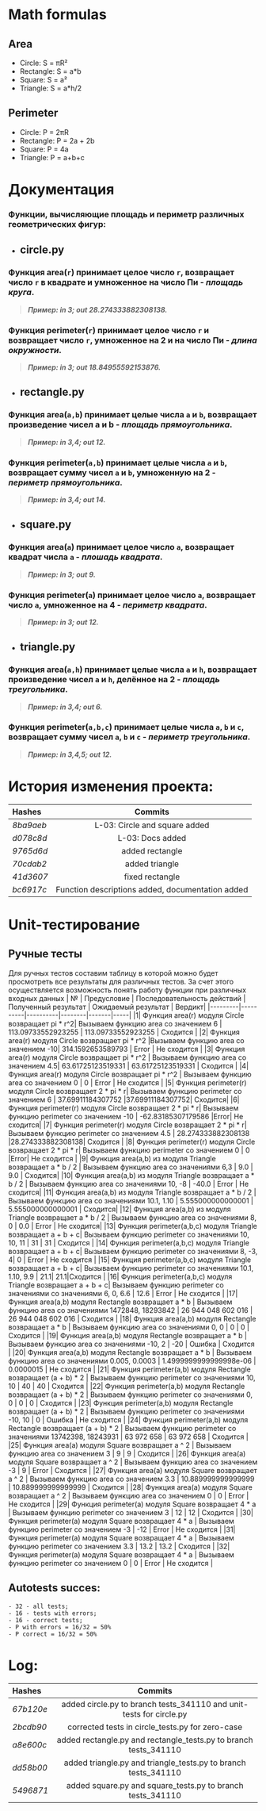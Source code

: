 # Math formulas
## Area
- Circle: S = πR²
- Rectangle: S = a*b
- Square: S = a²
- Triangle: S = a*h/2

## Perimeter
- Circle: P = 2πR
- Rectangle: P = 2a + 2b
- Square: P = 4a
- Triangle: P = a+b+c

# Документация
  ### Функции, вычисляющие площадь и периметр различных геометрических фигур:


* ## circle.py

### Функция area(`r`) принимает целое число `r`, возвращает число `r` в квадрате и умноженное на число Пи - _площадь круга_.

> ***Пример: in 3; out 28.274333882308138.***

### Функция perimeter(`r`) принимает целое число `r` и возвращает число `r`, умноженное на 2 и на число Пи - _длина окружности_.

> ***Пример: in 3; out 18.84955592153876.***


* ## rectangle.py

### Функция area(`a,b`) принимает целые числа `a` и `b`, возвращает произведение чисел a и b - _площадь прямоугольника_.

> ***Пример: in 3,4; out 12.***

### Функция perimeter(`a,b`) принимает целые числа `a` и `b`, возвращает сумму чисел `a` и `b`, умноженную на 2 - _периметр прямоугольника_.

> ***Пример: in 3,4; out 14.***


* ## square.py

### Функция area(`a`) принимает целое число `a`, возвращает квадрат числа `a` - _плошадь квадрата_.

> ***Пример: in 3; out 9.***

### Функция perimeter(`a`) принимает целое число `a`, возвращает число `a`, умноженное на 4 - _периметр квадрата_.

> ***Пример: in 3; out 12.***


* ## triangle.py

### Функция area(`a,h`) принимает целые числa `a` и `h`, возвращает произведение чисел `a` и `h`, делённое на 2 - _площадь треугольника_.

> ***Пример: in 3,4; out 6.***

### Функция perimeter(`a,b,c`) принимает целые числа `a`, `b` и `с`, возвращает сумму чисел `a`, `b` и `с` - _периметр треугольника_.

> ***Пример: in 3,4,5; out 12.***

# История изменения проекта:
| Hashes    | Commits                       |
| :-        | :---------:                   |
| _8ba9aeb_ | L-03: Circle and square added |
| _d078c8d_ | L-03: Docs added |
| _9765d6d_ | added rectangle |
| _70cdab2_ | added triangle |
| _41d3607_ | fixed rectangle |
| _bc6917c_ | Function descriptions added, documentation added |

# Unit-тестирование

## Ручные тесты
Для ручных тестов составим таблицу в которой можно будет просмотреть все результаты для различных тестов. За счет этого осуществляется возможность понять работу функции при различных входных данных
| № | Предусловие | Последовательность действий | Полученный результат | Ожидаемый результат | Вердикт|
|---------|----------|----------|--------|-------|-----|
|1|  Функция area(r) модуля Circle возвращает pi * r^2| Вызываем функцию area со значением 6 | 113.09733552923255 | 113.09733552923255 | Сходится |
|2| Функция area(r) модуля Circle возвращает pi * r^2 |Вызываем функцию area со значением -10| 314.1592653589793 | Error | Не сходится |
|3| Функция area(r) модуля Circle возвращает pi * r^2 | Вызываем функцию area со значением 4.5| 63.61725123519331 | 63.61725123519331 | Сходится |
|4| Функция area(r) модуля Circle возвращает pi * r^2 | Вызываем функцию area со значением 0 | 0 | Error | Не сходится |
|5| Функция perimeter(r) модуля Circle возвращает  2 * pi * r| Вызываем функцию perimeter со значением 6 | 37.69911184307752 |37.69911184307752| Сходится|
|6| Функция perimeter(r) модуля Circle возвращает 2 * pi * r| Вызываем функцию perimeter со значением -10 | -62.83185307179586 |Error| Не сходится|
|7| Функция perimeter(r) модуля Circle возвращает 2 * pi * r| Вызываем функцию perimeter со значением 4.5 | 28.274333882308138 |28.274333882308138| Сходится |
|8| Функция perimeter(r) модуля Circle возвращает 2 * pi * r| Вызываем функцию perimeter со значением 0 | 0 |Error| Не сходится |
|9| Функция area(a,b) из модуля Triangle возвращает  a * b / 2 | Вызываем функцию area со значениями 6,3 | 9.0 | 9.0 | Сходится|
|10| Функция area(a,b) из модуля Triangle возвращает  a * b / 2 | Вызываем функцию area со значениями 10, -8 | -40.0 | Error | Не сходится|
|11| Функция area(a,b) из модуля Triangle возвращает  a * b / 2 | Вызываем функцию area со значениями 10.1, 1.10 | 5.555000000000001 | 5.555000000000001 | Сходится|
|12| Функция area(a,b) из модуля Triangle возвращает  a * b / 2  | Вызываем функцию area со значениями 8, 0 | 0.0 | Error | Не сходится|
|13| Функция perimeter(a,b,c) модуля Triangle возвращает a + b + c| Вызываем функцию perimeter со значениями 10, 10, 11 | 31 | 31 | Сходится |
|14| Функция perimeter(a,b,c) модуля Triangle возвращает a + b + c| Вызываем функцию perimeter со значениями 8, -3, 4| 0 | Error | Не сходится |
|15| Функция perimeter(a,b,c) модуля Triangle возвращает a + b + c| Вызываем функцию perimeter со значениями 10.1, 1.10, 9.9 | 21.1| 21.1|Сходится |
|16| Функция perimeter(a,b,c) модуля Triangle возвращает a + b + c| Вызываем функцию perimeter со значениями со значениями 6, 0, 6.6 | 12.6 | Error | Не сходится |
|17| Функция area(a,b) модуля Rectangle возвращает a * b | Вызываем функцию area со значениями 1472848, 18293842 | 26 944 048 602 016 |  26 944 048 602 016 | Сходится |
|18| Функция area(a,b) модуля Rectangle возвращает a * b | Вызываем функцию area со значениями 0, 0 | 0 | 0 | Сходится |
|19| Функция area(a,b) модуля Rectangle возвращает a * b | Вызываем функцию area со значениями -10, 2 | -20 | Ошибка | Сходится |
|20| Функция area(a,b) модуля Rectangle возвращает a * b | Вызываем функцию area со значениями 0.005, 0.0003 | 1.4999999999999998e-06 | 0.0000015 | Не сходится |
|21| Функция perimeter(a,b) модуля Rectangle возвращает (a + b) * 2 | Вызываем функцию perimeter со значениями 10, 10 | 40 | 40 | Сходится |
|22| Функция perimeter(a,b) модуля Rectangle возвращает (a + b) * 2 | Вызываем функцию perimeter со значениями 0, 0 | 0 | 0 | Сходится |
|23| Функция perimeter(a,b) модуля Rectangle возвращает (a + b) * 2 | Вызываем функцию perimeter со значениями -10, 10 | 0 | Ошибка | Не сходится |
|24| Функция perimeter(a,b) модуля Rectangle возвращает (a + b) * 2 | Вызываем функцию perimeter со значениями 13742398, 18243931 | 63 972 658 | 63 972 658 | Сходится |
|25| Функция area(a) модуля Square возвращает a ^ 2 | Вызываем функцию area со значением 3 | 9 | 9 | Сходится |
|26| Функция area(a) модуля Square возвращает a ^ 2  | Вызываем функцию area со значением -3 | 9 | Error | Сходится |
|27| Функция area(a) модуля Square возвращает a ^ 2  | Вызываем функцию area со значением 3.3 | 10.889999999999999 | 10.889999999999999 | Сходится |
|28| Функция area(a) модуля Square возвращает a ^ 2  | Вызываем функцию area со значением 0 | 0 | Error | Не сходится |
|29| Функция perimeter(a) модуля Square возвращает 4 * a | Вызываем функцию perimeter со значением 3 | 12 | 12 | Сходится |
|30| Функция perimeter(a) модуля Square возвращает 4 * a | Вызываем функцию perimeter со значением -3 | -12 | Error | Не сходится |
|31| Функция perimeter(a) модуля Square возвращает 4 * a | Вызываем функцию perimeter со значением 3.3 | 13.2 | 13.2 | Сходится |
|32| Функция perimeter(a) модуля Square возвращает 4 * a | Вызываем функцию perimeter со значением 0 | 0 | Error | Не сходится |

## Autotests succes:
~~~
- 32 - all tests;
- 16 - tests with errors;
- 16 - correct tests;
- P with errors = 16/32 = 50%
- P correct = 16/32 = 50%
~~~

# Log:
| Hashes    | Commits                       |
| :-        | :---------:                   |
| _67b120e_ | added circle.py to branch tests_341110 and unit-tests for circle.py |
| _2bcdb90_ | corrected tests in circle_tests.py for zero-case |
| _a8e600c_ | added rectangle.py and rectangle_tests.py to branch tests_341110 |
| _dd58b00_ | added triangle.py and triangle_tests.py to branch tests_341110 |
| _5496871_ | added square.py and square_tests.py to branch tests_341110 |

